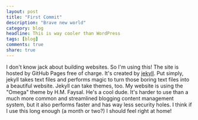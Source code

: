```yaml
---
layout: post
title: "First Commit"
description: "Brave new world"
category: blog 
headline: This is way cooler than WordPress
tags: [blog]
comments: true
share: true
---
```


I don't know jack about building websites.  So I'm using this!  The site is hosted by GitHub Pages free of charge.  It's created by [jekyll](http://jekyllrb.com/).  Put simply, jekyll takes text files and performs magic to turn those boring text files into a beautiful website.  Jekyll can take themes, too.  My website is using the "Omega" theme by H.M. Faysal.  He's a cool dude.  It's harder to use than a much more common and streamlined blogging content management system, but it also performs faster and has way less security holes.  I think if I use this long enough (a month or two?) I should feel right at home!
